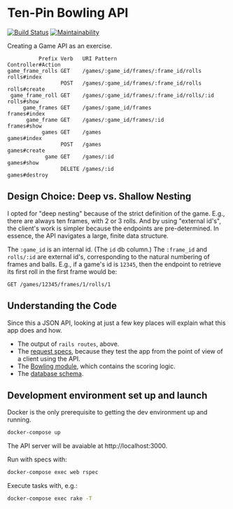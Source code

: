 # Ten-Pin Bowling API

[![Build Status](https://travis-ci.org/dogweather/bowling-api.svg?branch=master)](https://travis-ci.org/dogweather/bowling-api) [![Maintainability](https://api.codeclimate.com/v1/badges/a3e5c9c337305129b87b/maintainability)](https://codeclimate.com/github/dogweather/bowling-api/maintainability)


Creating a Game API as an exercise.

```
          Prefix Verb   URI Pattern                                Controller#Action
game_frame_rolls GET    /games/:game_id/frames/:frame_id/rolls     rolls#index
                 POST   /games/:game_id/frames/:frame_id/rolls     rolls#create
 game_frame_roll GET    /games/:game_id/frames/:frame_id/rolls/:id rolls#show
     game_frames GET    /games/:game_id/frames                     frames#index
      game_frame GET    /games/:game_id/frames/:id                 frames#show
           games GET    /games                                     games#index
                 POST   /games                                     games#create
            game GET    /games/:id                                 games#show
                 DELETE /games/:id                                 games#destroy

```

## Design Choice: Deep vs. Shallow Nesting

I opted for "deep nesting" because of the strict definition of the game. E.g., there
are always ten frames, with 2 or 3 rolls. And by using "external id's", the client's
work is simpler because the endpoints are pre-determined. In essence, the API navigates
a large, finite data structure.

The `:game_id` is an internal id. (The `id` db column.) The `:frame_id` and `rolls/:id` are external id's, corresponding to the natural numbering of frames and balls. E.g., if a game's
 id is `12345`, then the endpoint to retrieve its first roll in the first frame would be:

```
GET /games/12345/frames/1/rolls/1
```

## Understanding the Code

Since this a JSON API, looking at just a few key places will
explain what this app does and how.

* The output of `rails routes`, above.
* The [request specs](https://github.com/dogweather/bowling-api/tree/master/spec/requests),
  because they test the app from the point of view of a client using the
  API.
* The [Bowling module](https://github.com/dogweather/bowling-api/blob/master/lib/bowling.rb),
  which contains the scoring logic.
* The [database schema](https://github.com/dogweather/bowling-api/blob/finishing-up/db/schema.rb).

## Development environment set up and launch

Docker is the only prerequisite to getting the dev environment
up and running.

```bash
docker-compose up
```

The API server will be avaiable at http://localhost:3000.

Run with specs with:

```bash
docker-compose exec web rspec
```

Execute tasks with, e.g.:

```bash
docker-compose exec rake -T
```
